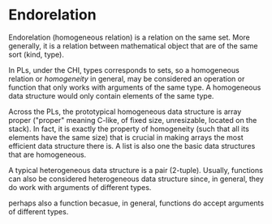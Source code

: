 # Endorelation

Endorelation (homogeneous relation) is a relation on the same set. More generally, it is a relation between mathematical object that are of the same sort (kind, type).

In PLs, under the CHI, types corresponds to sets, so a homogeneous relation or *homogeneity* in general, may be considered an operation or function that only works with arguments of the same type. A homogeneous data structure would only contain elements of the same type.

Across the PLs, the prototypical homogeneous data structure is array proper ("proper" meaning C-like, of fixed size, unresizable, located on the stack). In fact, it is exactly the property of homogeneity (such that all its elements have the same size) that is crucial in making arrays the most efficient data structure there is. A list is also one the basic data structures that are homogeneous.

A typical heterogeneous data structure is a pair (2-tuple). Usually, functions can also be considered heterogeneous data structure since, in general, they do work with arguments of different types.

perhaps also a function becasue, in general, functions do accept arguments of different types.
